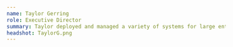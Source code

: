 ```yaml
---
name: Taylor Gerring
role: Executive Director
summary: Taylor deployed and managed a variety of systems for large enterprise environments before ultimately joining the blockchain industry in 2012. After working with Bitcoin and the Hive cryptocurrency wallet, Taylor helped establish the Ethereum Foundation and is currently an international speaker, educator, and blockchain consultant.
headshot: TaylorG.png
---
```

